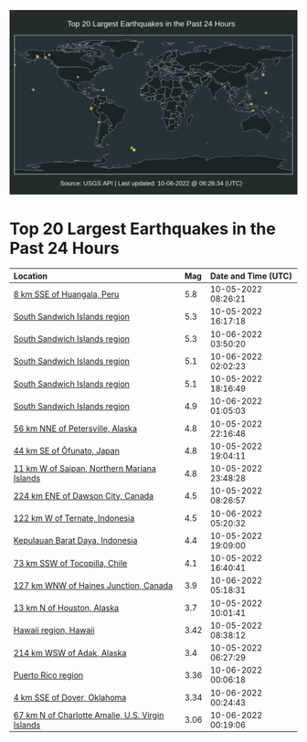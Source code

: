 ![Map](./map.png)

# Top 20 Largest Earthquakes in the Past 24 Hours

| Location | Mag | Date and Time (UTC) |
|:---|:---|:---|
| [8 km SSE of Huangala, Peru](https://earthquake.usgs.gov/earthquakes/eventpage/us6000ir0b) | 5.8 | 10-05-2022 08:26:21 |
| [South Sandwich Islands region](https://earthquake.usgs.gov/earthquakes/eventpage/usd000i6b2) | 5.3 | 10-05-2022 16:17:18 |
| [South Sandwich Islands region](https://earthquake.usgs.gov/earthquakes/eventpage/us6000irbu) | 5.3 | 10-06-2022 03:50:20 |
| [South Sandwich Islands region](https://earthquake.usgs.gov/earthquakes/eventpage/us6000irav) | 5.1 | 10-06-2022 02:02:23 |
| [South Sandwich Islands region](https://earthquake.usgs.gov/earthquakes/eventpage/us6000ir5p) | 5.1 | 10-05-2022 18:16:49 |
| [South Sandwich Islands region](https://earthquake.usgs.gov/earthquakes/eventpage/us6000irab) | 4.9 | 10-06-2022 01:05:03 |
| [56 km NNE of Petersville, Alaska](https://earthquake.usgs.gov/earthquakes/eventpage/ak022cs4ljsx) | 4.8 | 10-05-2022 22:16:48 |
| [44 km SE of Ōfunato, Japan](https://earthquake.usgs.gov/earthquakes/eventpage/us6000ir61) | 4.8 | 10-05-2022 19:04:11 |
| [11 km W of Saipan, Northern Mariana Islands](https://earthquake.usgs.gov/earthquakes/eventpage/us6000ir99) | 4.8 | 10-05-2022 23:48:28 |
| [224 km ENE of Dawson City, Canada](https://earthquake.usgs.gov/earthquakes/eventpage/us6000ir0a) | 4.5 | 10-05-2022 08:26:57 |
| [122 km W of Ternate, Indonesia](https://earthquake.usgs.gov/earthquakes/eventpage/us6000ircy) | 4.5 | 10-06-2022 05:20:32 |
| [Kepulauan Barat Daya, Indonesia](https://earthquake.usgs.gov/earthquakes/eventpage/us6000ir62) | 4.4 | 10-05-2022 19:09:00 |
| [73 km SSW of Tocopilla, Chile](https://earthquake.usgs.gov/earthquakes/eventpage/us6000ir52) | 4.1 | 10-05-2022 16:40:41 |
| [127 km WNW of Haines Junction, Canada](https://earthquake.usgs.gov/earthquakes/eventpage/us6000ircv) | 3.9 | 10-06-2022 05:18:31 |
| [13 km N of Houston, Alaska](https://earthquake.usgs.gov/earthquakes/eventpage/ak022crxd45r) | 3.7 | 10-05-2022 10:01:41 |
| [Hawaii region, Hawaii](https://earthquake.usgs.gov/earthquakes/eventpage/hv73167597) | 3.42 | 10-05-2022 08:38:12 |
| [214 km WSW of Adak, Alaska](https://earthquake.usgs.gov/earthquakes/eventpage/ak022crv4xm3) | 3.4 | 10-05-2022 06:27:29 |
| [Puerto Rico region](https://earthquake.usgs.gov/earthquakes/eventpage/pr71375148) | 3.36 | 10-06-2022 00:06:18 |
| [4 km SSE of Dover, Oklahoma](https://earthquake.usgs.gov/earthquakes/eventpage/ok2022tnyr) | 3.34 | 10-06-2022 00:24:43 |
| [67 km N of Charlotte Amalie, U.S. Virgin Islands](https://earthquake.usgs.gov/earthquakes/eventpage/pr71375168) | 3.06 | 10-06-2022 00:19:06 |
